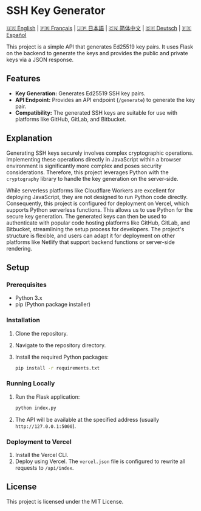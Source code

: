 # SSH Key Generator

[🇺🇸 English](README.md) | [🇫🇷 Français](README_fr.md) | [🇯🇵 日本語](README_ja.md) | [🇨🇳 简体中文](README_zh-cn.md) | [🇩🇪 Deutsch](README_de.md) | [🇪🇸 Español](README_es.md)

This project is a simple API that generates Ed25519 key pairs. It uses Flask on the backend to generate the keys and provides the public and private keys via a JSON response.

## Features

* **Key Generation:** Generates Ed25519 SSH key pairs.
* **API Endpoint:** Provides an API endpoint (`/generate`) to generate the key pair.
* **Compatibility:** The generated SSH keys are suitable for use with platforms like GitHub, GitLab, and Bitbucket.

## Explanation

Generating SSH keys securely involves complex cryptographic operations. Implementing these operations directly in JavaScript within a browser environment is significantly more complex and poses security considerations. Therefore, this project leverages Python with the `cryptography` library to handle the key generation on the server-side.

While serverless platforms like Cloudflare Workers are excellent for deploying JavaScript, they are not designed to run Python code directly. Consequently, this project is configured for deployment on Vercel, which supports Python serverless functions. This allows us to use Python for the secure key generation. The generated keys can then be used to authenticate with popular code hosting platforms like GitHub, GitLab, and Bitbucket, streamlining the setup process for developers. The project's structure is flexible, and users can adapt it for deployment on other platforms like Netlify that support backend functions or server-side rendering.

## Setup

### Prerequisites

* Python 3.x
* pip (Python package installer)

### Installation

1.  Clone the repository.
2.  Navigate to the repository directory.
3.  Install the required Python packages:

    ```bash
    pip install -r requirements.txt
    ```

### Running Locally

1.  Run the Flask application:

    ```bash
    python index.py
    ```
2.  The API will be available at the specified address (usually `http://127.0.0.1:5000`).

### Deployment to Vercel

1.  Install the Vercel CLI.
2.  Deploy using Vercel. The `vercel.json` file is configured to rewrite all requests to `/api/index`.

## License

This project is licensed under the MIT License.
